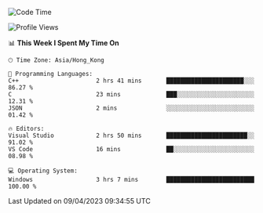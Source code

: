 <!--START_SECTION:waka-->
![Code Time](http://img.shields.io/badge/Code%20Time-45%20hrs%2038%20mins-blue)

![Profile Views](http://img.shields.io/badge/Profile%20Views-1-blue)

📊 **This Week I Spent My Time On** 

```text
🕑︎ Time Zone: Asia/Hong_Kong

💬 Programming Languages: 
C++                      2 hrs 41 mins       ██████████████████████░░░   86.27 % 
C                        23 mins             ███░░░░░░░░░░░░░░░░░░░░░░   12.31 % 
JSON                     2 mins              ░░░░░░░░░░░░░░░░░░░░░░░░░   01.42 % 

🔥 Editors: 
Visual Studio            2 hrs 50 mins       ███████████████████████░░   91.02 % 
VS Code                  16 mins             ██░░░░░░░░░░░░░░░░░░░░░░░   08.98 % 

💻 Operating System: 
Windows                  3 hrs 7 mins        █████████████████████████   100.00 % 
```


 Last Updated on 09/04/2023 09:34:55 UTC
<!--END_SECTION:waka-->

